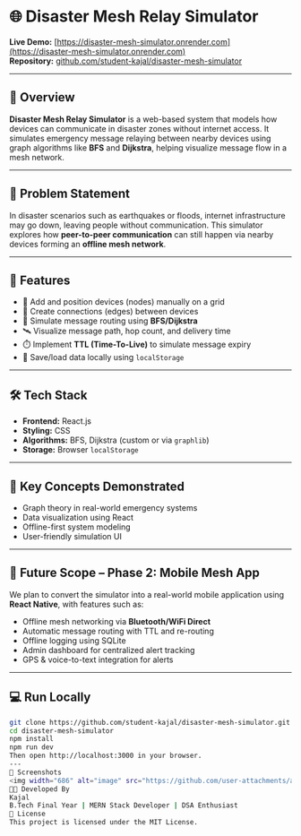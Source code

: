 # 🌐 Disaster Mesh Relay Simulator

**Live Demo:** [https://disaster-mesh-simulator.onrender.com](https://disaster-mesh-simulator.onrender.com)  
**Repository:** [github.com/student-kajal/disaster-mesh-simulator](https://github.com/student-kajal/disaster-mesh-simulator)

---

## 📌 Overview

**Disaster Mesh Relay Simulator** is a web-based system that models how devices can communicate in disaster zones without internet access. It simulates emergency message relaying between nearby devices using graph algorithms like **BFS** and **Dijkstra**, helping visualize message flow in a mesh network.

---

## 🎯 Problem Statement

In disaster scenarios such as earthquakes or floods, internet infrastructure may go down, leaving people without communication. This simulator explores how **peer-to-peer communication** can still happen via nearby devices forming an **offline mesh network**.

---

## 🚀 Features

- 📍 Add and position devices (nodes) manually on a grid
- 🔗 Create connections (edges) between devices
- 🧠 Simulate message routing using **BFS/Dijkstra**
- 🛰️ Visualize message path, hop count, and delivery time
- ⏱️ Implement **TTL (Time-To-Live)** to simulate message expiry
- 💾 Save/load data locally using `localStorage`

---

## 🛠 Tech Stack

- **Frontend:** React.js
- **Styling:** CSS
- **Algorithms:** BFS, Dijkstra (custom or via `graphlib`)
- **Storage:** Browser `localStorage`

---

## 🧠 Key Concepts Demonstrated

- Graph theory in real-world emergency systems  
- Data visualization using React  
- Offline-first system modeling  
- User-friendly simulation UI

---

## 🧩 Future Scope – Phase 2: Mobile Mesh App

We plan to convert the simulator into a real-world mobile application using **React Native**, with features such as:

- Offline mesh networking via **Bluetooth/WiFi Direct**
- Automatic message routing with TTL and re-routing
- Offline logging using SQLite
- Admin dashboard for centralized alert tracking
- GPS & voice-to-text integration for alerts

---

## 💻 Run Locally

```bash
git clone https://github.com/student-kajal/disaster-mesh-simulator.git
cd disaster-mesh-simulator
npm install
npm run dev
Then open http://localhost:3000 in your browser.
---
📸 Screenshots
<img width="686" alt="image" src="https://github.com/user-attachments/assets/197568aa-e240-4ff7-8fcc-bfe03bb922ad" />
👩‍💻 Developed By
Kajal
B.Tech Final Year | MERN Stack Developer | DSA Enthusiast
📜 License
This project is licensed under the MIT License.
